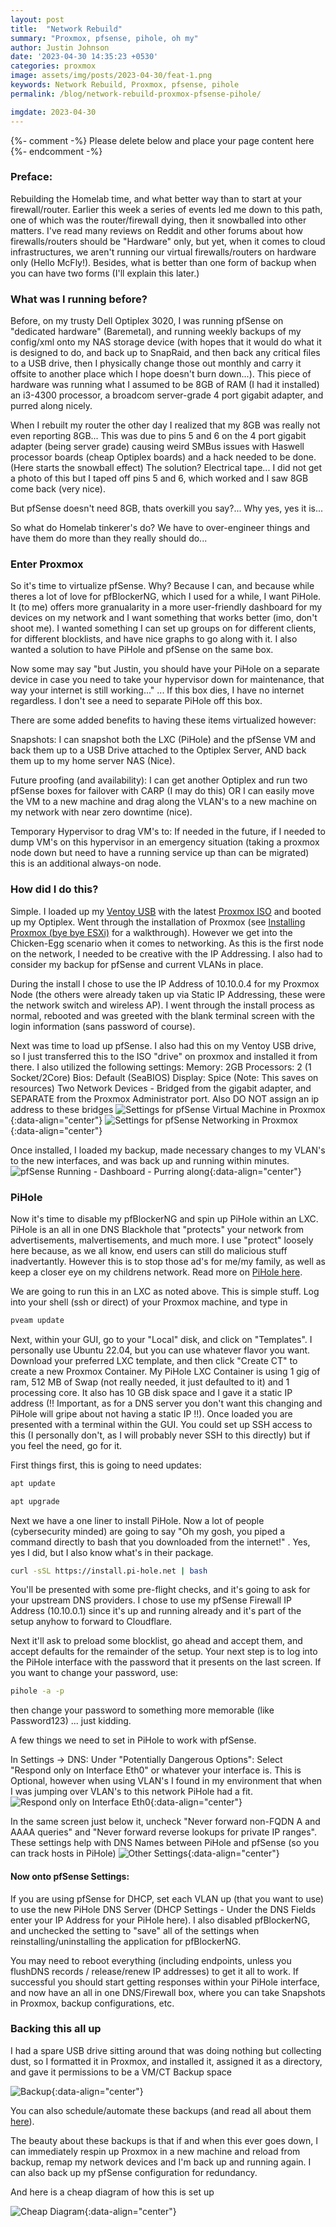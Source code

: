 ```yaml
---
layout: post
title:  "Network Rebuild"
summary: "Proxmox, pfsense, pihole, oh my"
author: Justin Johnson
date: '2023-04-30 14:35:23 +0530'
categories: proxmox
image: assets/img/posts/2023-04-30/feat-1.png
keywords: Network Rebuild, Proxmox, pfsense, pihole
permalink: /blog/network-rebuild-proxmox-pfsense-pihole/

imgdate: 2023-04-30
---
```


{%- comment -%} Please delete below and place your page content here {%- endcomment -%}

### Preface:
Rebuilding the Homelab time, and what better way than to start at your firewall/router. Earlier this week a series of events led me down to this path, one of which was the router/firewall dying, then it snowballed into other matters. I've read many reviews on Reddit and other forums about how firewalls/routers should be "Hardware" only, but yet, when it comes to cloud infrastructures, we aren't running our virtual firewalls/routers on hardware only (Hello McFly!). Besides, what is better than one form of backup when you can have two forms (I'll explain this later.)

### What was I running before?
Before, on my trusty Dell Optiplex 3020, I was running pfSense on "dedicated hardware" (Baremetal), and running weekly backups of my config/xml onto my NAS storage device (with hopes that it would do what it is designed to do, and back up to SnapRaid, and then back any critical files to a USB drive, then I physically change those out monthly and carry it offsite to another place which I hope doesn't burn down...). This piece of hardware was running what I assumed to be 8GB of RAM (I had it installed) an i3-4300 processor, a broadcom server-grade 4 port gigabit adapter, and purred along nicely. 

When I rebuilt my router the other day I realized that my 8GB was really not even reporting 8GB...  This was due to pins 5 and 6 on the 4 port gigabit adapter (being server grade) causing weird SMBus issues with Haswell processor boards (cheap Optiplex boards) and a hack needed to be done. (Here starts the snowball effect) The solution? Electrical tape... I did not get a photo of this but I taped off pins 5 and 6, which worked and I saw 8GB come back (very nice). 

But pfSense doesn't need 8GB, thats overkill you say?... Why yes, yes it is...

So what do Homelab tinkerer's do? We have to over-engineer things and have them do more than they really should do...

### Enter Proxmox
So it's time to virtualize pfSense. Why? Because I can, and because while theres a lot of love for pfBlockerNG, which I used for a while, I want PiHole. It (to me) offers more granualarity in a more user-friendly dashboard for my devices on my network and I want something that works better (imo, don't shoot me). I wanted something I can set up groups on for different clients, for different blocklists, and have nice graphs to go along with it. I also wanted a solution to have PiHole and pfSense on the same box.

Now some may say "but Justin, you should have your PiHole on a separate device in case you need to take your hypervisor down for maintenance, that way your internet is still working..." ... If this box dies, I have no internet regardless. I don't see a need to separate PiHole off this box.

There are some added benefits to having these items virtualized however:

Snapshots: I can snapshot both the LXC (PiHole) and the pfSense VM and back them up to a USB Drive attached to the Optiplex Server, AND back them up to my home server NAS (Nice).

Future proofing (and availability): I can get another Optiplex and run two pfSense boxes for failover with CARP (I may do this) OR I can easily move the VM to a new machine and drag along the VLAN's to a new machine on my network with near zero downtime (nice).

Temporary Hypervisor to drag VM's to: If needed in the future, if I needed to dump VM's on this hypervisor in an emergency situation (taking a proxmox node down but need to have a running service up than can be migrated) this is an additional always-on node.

### How did I do this?

Simple. I loaded up my [Ventoy USB](https://www.ventoy.net/en/index.html) with the latest [Proxmox ISO](https://www.proxmox.com/en/downloads) and booted up my Optiplex. Went through the installation of Proxmox (see [Installing Proxmox (bye bye ESXi)](https://www.initcyber.com/posts/2022-07-16-Installing%20Proxmox%20(bye%20bye%20ESXi)) for a walkthrough). However we get into the Chicken-Egg scenario when it comes to networking. As this is the first node on the network, I needed to be creative with the IP Addressing. I also had to consider my backup for pfSense and current VLANs in place.

During the install I chose to use the IP Address of 10.10.0.4 for my Proxmox Node (the others were already taken up via Static IP Addressing, these were the network switch and wireless AP). I went through the install process as normal, rebooted and was greeted with the blank terminal screen with the login information (sans password of course).

Next was time to load up pfSense. I also had this on my Ventoy USB drive, so I just transferred this to the ISO "drive" on proxmox and installed it from there. I also utilized the following settings:
Memory: 2GB
Processors: 2 (1 Socket/2Core)
Bios: Default (SeaBIOS)
Display: Spice (Note: This saves on resources)
Two Network Devices - Bridged from the gigabit adapter, and SEPARATE from the Proxmox Administrator port. Also DO NOT assign an ip address to these bridges
![Settings for pfSense Virtual Machine in Proxmox](/assets/img/posts/{{page.imgdate}}/1.png){:data-align="center"}
![Settings for pfSense Networking in Proxmox](/assets/img/posts/{{page.imgdate}}/2.png){:data-align="center"}

Once installed, I loaded my backup, made necessary changes to my VLAN's to the new interfaces, and was back up and running within minutes.
![pfSense Running - Dashboard - Purring along](/assets/img/posts/{{page.imgdate}}/3.png){:data-align="center"}


### PiHole
Now it's time to disable my pfBlockerNG and spin up PiHole within an LXC. PiHole is an all in one DNS Blackhole that "protects" your network from advertisements, malvertisements, and much more. I use "protect" loosely here because, as we all know, end users can still do malicious stuff inadvertantly. However this is to stop those ad's for me/my family, as well as keep a closer eye on my childrens network. Read more on [PiHole here](https://pi-hole.net/).

We are going to run this in an LXC as noted above. This is simple stuff. Log into your shell (ssh or direct) of your Proxmox machine, and type in

```bash
pveam update
```
Next, within your GUI, go to your "Local" disk, and click on "Templates". I personally use Ubuntu 22.04, but you can use whatever flavor you want. Download your preferred LXC template, and then click "Create CT" to create a new Proxmox Container. My PiHole LXC Container is using 1 gig of ram, 512 MB of Swap (not really needed, it just defaulted to it) and 1 processing core.  It also has 10 GB disk space and I gave it a static IP address (!! Important, as for a DNS server you don't want this changing and PiHole will gripe about not having a static IP !!). Once loaded you are presented with a terminal within the GUI. You could set up SSH access to this (I personally don't, as I will probably never SSH to this directly) but if you feel the need, go for it.

First things first, this is going to need updates:

```bash
apt update
```

```bash
apt upgrade
```

Next we have a one liner to install PiHole. Now a lot of people (cybersecurity minded) are going to say "Oh my gosh, you piped a command directly to bash that you downloaded from the internet!" . Yes, yes I did, but I also know what's in their package.

```bash
curl -sSL https://install.pi-hole.net | bash
```

You'll be presented with some pre-flight checks, and it's going to ask for your upstream DNS providers. I chose to use my pfSense Firewall IP Address (10.10.0.1) since it's up and running already and it's part of the setup anyhow to forward to Cloudflare. 

Next it'll ask to preload some blocklist, go ahead and accept them, and accept defaults for the remainder of the setup. Your next step is to log into the PiHole interface with the password that it presents on the last screen. If you want to change your password, use:

```bash
pihole -a -p
```

then change your password to something more memorable (like Password123) ... just kidding.

A few things we need to set in PiHole to work with pfSense.

In Settings -> DNS: Under "Potentially Dangerous Options": Select "Respond only on Interface Eth0" or whatever your interface is. This is Optional, however when using VLAN's I found in my environment that when I was jumping over VLAN's to this network PiHole had a fit. 
![Respond only on Interface Eth0](/assets/img/posts/{{page.imgdate}}/4.png){:data-align="center"}

In the same screen just below it, uncheck "Never forward non-FQDN A and AAAA queries" and "Never forward reverse lookups for private IP ranges". These settings help with DNS Names between PiHole and pfSense (so you can track hosts in PiHole)
![Other Settings](/assets/img/posts/{{page.imgdate}}/5.png){:data-align="center"}

#### Now onto pfSense Settings:

If you are using pfSense for DHCP, set each VLAN up (that you want to use) to use the new PiHole DNS Server (DHCP Settings - Under the DNS Fields enter your IP Address for your PiHole here). I also disabled pfBlockerNG, and unchecked the setting to "save" all of the settings when reinstalling/uninstalling the application for pfBlockerNG.

You may need to reboot everything (including endpoints, unless you flushDNS records / release/renew IP addresses) to get it all to work. If successful you should start getting responses within your PiHole interface, and now have an all in one DNS/Firewall box, where you can take Snapshots in Proxmox, backup configurations, etc.


### Backing this all up

I had a spare USB drive sitting around that was doing nothing but collecting dust, so I formatted it in Proxmox, and installed it, assigned it as a directory, and gave it permissions to be a VM/CT Backup space 

![Backup](/assets/img/posts/{{page.imgdate}}/6.png){:data-align="center"}

You can also schedule/automate these backups (and read all about them [here](https://pve.proxmox.com/wiki/Backup_and_Restore)).

The beauty about these backups is that if and when this ever goes down, I can immediately respin up Proxmox in a new machine and reload from backup, remap my network devices and I'm back up and running again. I can also back up my pfSense configuration for redundancy.

And here is a cheap diagram of how this is set up

![Cheap Diagram](/assets/img/posts/{{page.imgdate}}/7.png){:data-align="center"}